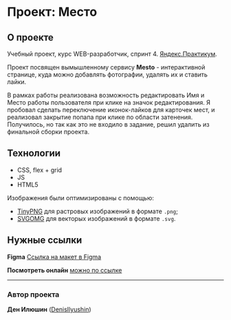 # Проект: Место

## О проекте

Учебный проект, курс WEB-разработчик, спринт 4. [Яндекс.Практикум](https://practicum.yandex.ru/).

Проект посвящен вымышленному сервису **Mesto** - интерактивной странице, куда 
можно добавлять фотографии, удалять их и ставить лайки.

В рамках работы реализована возможность редактировать Имя и Место работы пользователя
при клике на значок редактирования. Я пробовал сделать переключение иконок-лайков
для карточек мест, и реализовал закрытие попапа при клике по области затенения. Получилось,
но так как это не входило в задание, решил удалить из финальной сборки проекта.

## Технологии

- CSS, flex + grid
- JS
- HTML5

Изображения были оптимизированы с помощью:
- [TinyPNG](https://tinypng.com/) для растровых изображений в формате `.png`;
- [SVGOMG](https://jakearchibald.github.io/svgomg/) для векторых изображений в формате `.svg`.

## Нужные ссылки

**Figma**
[Ссылка на макет в Figma](https://www.figma.com/file/2cn9N9jSkmxD84oJik7xL7/JavaScript.-Sprint-4?node-id=0%3A1)

**Посмотреть онлайн**
[можно по ссылке](https://denisilyushin.github.io/mesto/)

---
### Автор проекта

**Ден Илюшин** ([DenisIlyushin](https://github.com/DenisIlyushin/))